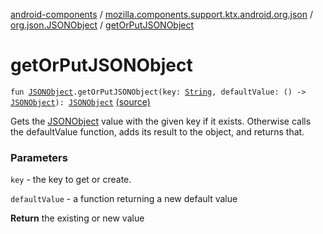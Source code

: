 [android-components](../../index.md) / [mozilla.components.support.ktx.android.org.json](../index.md) / [org.json.JSONObject](index.md) / [getOrPutJSONObject](./get-or-put-j-s-o-n-object.md)

# getOrPutJSONObject

`fun `[`JSONObject`](https://developer.android.com/reference/org/json/JSONObject.html)`.getOrPutJSONObject(key: `[`String`](https://kotlinlang.org/api/latest/jvm/stdlib/kotlin/-string/index.html)`, defaultValue: () -> `[`JSONObject`](https://developer.android.com/reference/org/json/JSONObject.html)`): `[`JSONObject`](https://developer.android.com/reference/org/json/JSONObject.html) [(source)](https://github.com/mozilla-mobile/android-components/blob/master/components/support/ktx/src/main/java/mozilla/components/support/ktx/android/org/json/JSONObject.kt#L84)

Gets the [JSONObject](https://developer.android.com/reference/org/json/JSONObject.html) value with the given key if it exists.
Otherwise calls the defaultValue function, adds its
result to the object, and returns that.

### Parameters

`key` - the key to get or create.

`defaultValue` - a function returning a new default value

**Return**
the existing or new value

